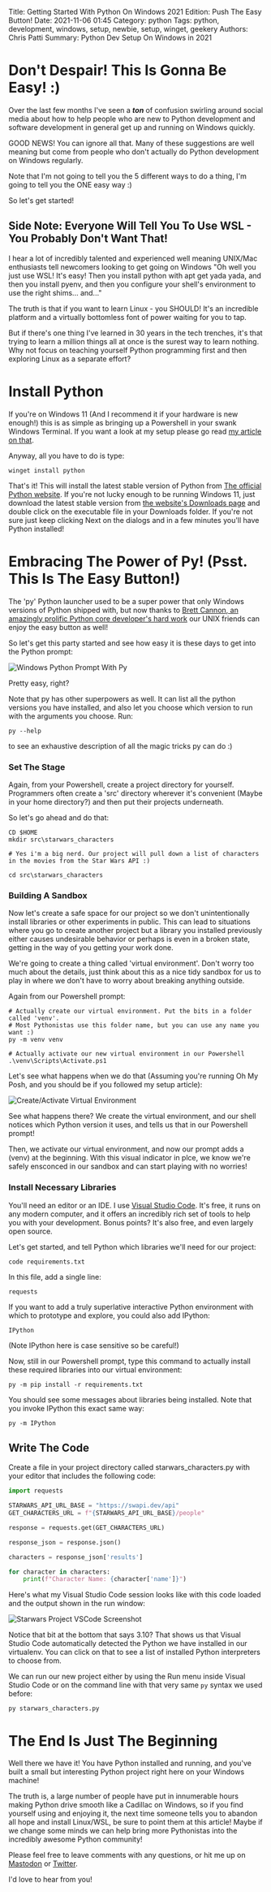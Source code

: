 Title: Getting Started With Python On Windows 2021 Edition: Push The Easy Button!
Date: 2021-11-06 01:45
Category: python
Tags: python, development, windows, setup, newbie, setup, winget, geekery
Authors: Chris Patti
Summary: Python Dev Setup On Windows in 2021

# Don't Despair! This Is Gonna Be Easy! :)

Over the last few months I've seen a ***ton*** of confusion swirling around social media about how to help people who are new to Python development and software development in general get up and running on Windows quickly.

GOOD NEWS! You can ignore all that. Many of these suggestions are well meaning but come from people who don't actually do Python development on Windows regularly.

Note that I'm not going to tell you the 5 different ways to do a thing, I'm going to tell you the ONE easy way :)

So let's get started!

## Side Note: Everyone Will Tell You To Use WSL - You Probably Don't Want That!

I hear a lot of incredibly talented and experienced well meaning UNIX/Mac enthusiasts tell newcomers looking to get going on
Windows "Oh well you just use WSL! It's easy! Then you install python with apt get yada yada, and then you install pyenv,
and then you configure your shell's environment to use the right shims... and..."

The truth is that if you want to learn Linux - you SHOULD! It's an incredible platform and a virtually bottomless font of
power waiting for you to tap.

But if there's one thing I've learned in 30 years in the tech trenches, it's that trying to learn a million things all at
once is the surest way to learn nothing. Why not focus on teaching yourself Python programming first and then exploring Linux
as a separate effort?

# Install Python

If you're on Windows 11 (And I recommend it if your hardware is new enough!) this is as simple as bringing up a Powershell in your swank Windows Terminal. If you want a look at my setup please go read [my article on that](https://www.feoh.org/2021-the-year-windows-became-a-first-class-python-development-environment.html).

Anyway, all you have to do is type:

```
winget install python
```

That's it! This will install the latest stable version of Python from [The official Python website](https://www.python.org). If you're not lucky enough to be running Windows 11, just download the latest stable version from [the website's Downloads page](https://www.python.org/downloads/) and double click on the executable file in your Downloads folder. If you're not sure just keep clicking Next on the dialogs and in a few minutes you'll have Python installed!

# Embracing The Power of Py! (Psst. This Is The Easy Button!)

The 'py' Python launcher used to be a super power that only Windows versions of Python shipped with, but now thanks to [Brett Cannon, an amazingly prolific Python core developer's hard work](https://github.com/brettcannon/python-launcher) our UNIX friends can enjoy the easy button as well!

So let's get this party started and see how easy it is these days to get into the Python prompt:

![Windows Python Prompt With Py](/images/WindowsPyPrompt.png)

Pretty easy, right?

Note that py has other superpowers as well. It can list all the python versions you have installed, and also let you choose which version to run with the arguments you choose. Run:

```
py --help
```

to see an exhaustive description of all the magic tricks py can do :)

### Set The Stage

Again, from your Powershell, create a project directory for yourself. Programmers often create a 'src' directory wherever it's convenient (Maybe in your home directory?) and then put their projects underneath.

So let's go ahead and do that:

```
CD $HOME
mkdir src\starwars_characters

# Yes i'm a big nerd. Our project will pull down a list of characters in the movies from the Star Wars API :)

cd src\starwars_characters
```

### Building A Sandbox

Now let's create a safe space for our project so we don't unintentionally install libraries or other experiments in public. This can lead to situations where you go to create another project but a library you installed previously either causes undesirable behavior or perhaps is even in a broken state, getting in the way of you getting your work done.

We're going to create a thing called 'virtual environment'. Don't worry too much about the details, just think about this as a nice tidy sandbox for us to play in where we don't have to worry about breaking anything outside.

Again from our Powershell prompt:

```
# Actually create our virtual environment. Put the bits in a folder called 'venv'.
# Most Pythonistas use this folder name, but you can use any name you want :)
py -m venv venv

# Actually activate our new virtual environment in our Powershell
.\venv\Scripts\Activate.ps1
```

Let's see what happens when we do that (Assuming you're running Oh My Posh, and you should be if you followed my setup article):

![Create/Activate Virtual Environment](/images/virtualenvps.png)

See what happens there? We create the virtual environment, and our shell notices which Python version it uses, and tells us that in our Powershell prompt!

Then, we activate our virtual environment, and now our prompt adds a (venv) at the beginning. With this visual indicator in plce, we know we're safely ensconced in our sandbox and can start playing with no worries!

### Install Necessary Libraries

You'll need an editor or an IDE. I use [Visual Studio Code](https://code.visualstudio.com/). It's free, it runs on any modern computer, and it offers an incredibly rich set of tools to help you with your development. Bonus points? It's also free, and even largely open source.

Let's get started, and tell Python which libraries we'll need for our project:

```
code requirements.txt
```

In this file, add a single line:

```
requests
```

If you want to add a truly superlative interactive Python environment with which to prototype and 
explore, you could also add IPython:

```
IPython
```

(Note IPython here is case sensitive so be careful!)

Now, still in our Powershell prompt, type this command to actually install these required libraries into our virtual environment:

```
py -m pip install -r requirements.txt
```

You should see some messages about libraries being installed. Note that you invoke IPython this exact same way:

```
py -m IPython
```

## Write The Code

Create a file in your project directory called starwars_characters.py with your editor that includes the following code:

```python
import requests

STARWARS_API_URL_BASE = "https://swapi.dev/api"
GET_CHARACTERS_URL = f"{STARWARS_API_URL_BASE}/people"

response = requests.get(GET_CHARACTERS_URL)

response_json = response.json()

characters = response_json['results']

for character in characters:
    print(f"Character Name: {character['name']}")
```

Here's what my Visual Studio Code session looks like with this code loaded and the output shown in the run window:

![Starwars Project VSCode Screenshot](/images/vscode.png)

Notice that bit at the bottom that says 3.10? That shows us that Visual Studio Code automatically detected the Python we have installed in our virtualenv. You can click on that to see a list of installed Python interpreters to choose from.

We can run our new project either by using the Run menu inside Visual Studio Code or on the command line with that very same `py` syntax we used before:

```
py starwars_characters.py
```

# The End Is Just The Beginning

Well there we have it! You have Python installed and running, and you've built a small but interesting Python project right here on your Windows machine!

The truth is, a large number of people have put in innumerable hours making Python drive smooth like a Cadillac on Windows,
so if you find yourself using and enjoying it, the next time someone tells you to abandon all hope and install Linux/WSL,
be sure to point them at this article! Maybe if we change some minds we can help bring more Pythonistas into the incredibly
awesome Python community!

Please feel free to leave comments with any questions, or hit me up on 
[Mastodon](https://cybre.space/@feoh) or [Twitter](https://twitter.com/feoh).

I'd love to hear from you!
